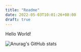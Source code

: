 ```yaml
---
title: "Readme"
date: 2022-05-03T10:01:26+08:00
draft: true
---
```


Hello World!

![Anurag's GitHub stats](https://github-readme-stats.vercel.app/api?username=xqk&show_icons=true)

